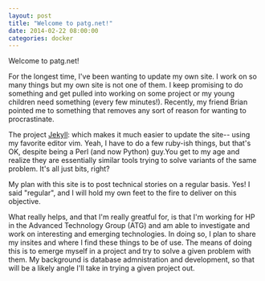 ```yaml
---
layout: post
title: "Welcome to patg.net!"
date: 2014-02-22 08:00:00
categories: docker
---
```


Welcome to patg.net! 

For the longest time, I've been wanting to update my own site. I work on so many things but my own site is not one of them. I keep promising to do something and get pulled into working on some project or my young children need something (every few minutes!). Recently, my friend Brian pointed me to something that removes any sort of reason for wanting to procrastinate. 

The project [Jekyll][jekyll]:  which makes it much easier to update the site-- using my favorite editor vim. Yeah, I have to do a few ruby-ish things, but that's OK, despite being a Perl (and now Python) guy.You get to my age and realize they are essentially similar tools trying to solve variants of the same problem. It's all just bits, right?

My plan with this site is to post technical stories on a regular basis. Yes! I said "regular", and I will hold my own feet to the fire to deliver on this objective. 

What really helps, and that I'm really greatful for, is that I'm working for HP in the Advanced Technology Group (ATG) and am able to investigate and work on interesting and emerging technologies. In doing so, I plan to share my insites and where I find these things to be of use. The means of doing this is to emerge myself in a project and try to solve a given problem with them. My background is database admnistration and development, so that will be a likely angle I'll take in trying a given project out.  

[jekyll]:    http://jekyllrb.com
